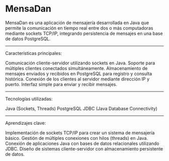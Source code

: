 # MensaDan


MensaDan es una aplicación de mensajería desarrollada en Java que permite la comunicación en tiempo real entre dos o más computadoras mediante sockets TCP/IP, integrando persistencia de mensajes en una base de datos PostgreSQL.

------------------------------------------------------------------------
Características principales:

Comunicación cliente-servidor utilizando sockets en Java.
Soporte para múltiples clientes conectados simultáneamente.
Almacenamiento de mensajes enviados y recibidos en PostgreSQL para registro y consulta histórica.
Conexión de los clientes al servidor mediante dirección IP y puerto.
Interfaz simple para enviar y recibir mensajes.

-------------------------------------------------------------------------
Tecnologías utilizadas:

Java (Sockets, Threads)
PostgreSQL
JDBC (Java Database Connectivity)

--------------------------------------------------------------------------
Aprendizajes clave:

Implementación de sockets TCP/IP para crear un sistema de mensajería básico.
Gestión de múltiples conexiones con hilos (threads) en Java.
Conexión de aplicaciones Java con bases de datos relacionales utilizando JDBC.
Diseño de sistemas cliente-servidor con almacenamiento persistente de datos.
